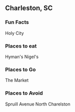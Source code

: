 ## Charleston, SC


### Fun Facts

Holy City

### Places to eat

Hyman's
Nigel's

### Places to Go

The Market


### Places to Avoid

Spruill Avenue
North Charelston
